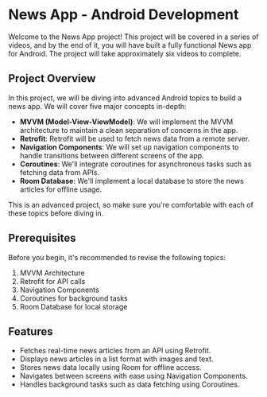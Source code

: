 # News App - Android Development

Welcome to the News App project! This project will be covered in a series of videos, and by the end of it, you will have built a fully functional News app for Android. The project will take approximately six videos to complete.

## Project Overview

In this project, we will be diving into advanced Android topics to build a news app. We will cover five major concepts in-depth:
- **MVVM (Model-View-ViewModel)**: We will implement the MVVM architecture to maintain a clean separation of concerns in the app.
- **Retrofit**: Retrofit will be used to fetch news data from a remote server.
- **Navigation Components**: We will set up navigation components to handle transitions between different screens of the app.
- **Coroutines**: We'll integrate coroutines for asynchronous tasks such as fetching data from APIs.
- **Room Database**: We'll implement a local database to store the news articles for offline usage.

This is an advanced project, so make sure you're comfortable with each of these topics before diving in.

## Prerequisites

Before you begin, it's recommended to revise the following topics:
1. MVVM Architecture
2. Retrofit for API calls
3. Navigation Components
4. Coroutines for background tasks
5. Room Database for local storage

## Features

- Fetches real-time news articles from an API using Retrofit.
- Displays news articles in a list format with images and text.
- Stores news data locally using Room for offline access.
- Navigates between screens with ease using Navigation Components.
- Handles background tasks such as data fetching using Coroutines.


